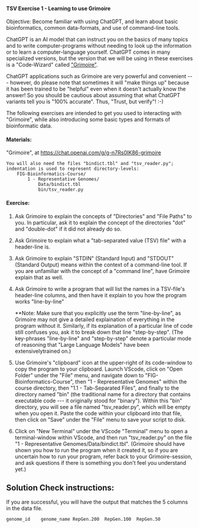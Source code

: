 #### TSV Exercise 1 - Learning to use Grimoire

 Objective: Become familiar with using ChatGPT, and learn about basic bioinformatics, common data-formats, and use of command-line tools.
 
ChatGPT is an AI model that can instruct you on the basics of many topics and to write computer-programs without needing to look up the information or to learn a computer-language yourself. ChatGPT comes in many specialized versions, but the version that we will be using in these exercises is a "Code-Wizard" called ["Grimoire"](https://chat.openai.com/g/g-n7Rs0IK86-grimoire/).

ChatGPT applications such as Grimoire are very powerful and convenient --- however, do please note that sometimes it will "make things up" because it has been trained to be "helpful" even when it doesn't actually know the answer! So you should be cautious about assuming that what ChatGPT variants tell you is "100% accurate".
Thus, "Trust, but verify"! :-)

The following exercises are intended to get you used to interacting with "Grimoire", while also introducing some basic types and formats of bioinformatic data.

#### Materials: 

"Grimoire", at <https://chat.openai.com/g/g-n7Rs0IK86-grimoire>

```
You will also need the files "bindict.tbl" and "tsv_reader.py";
indentation is used to represent directory-levels: 
    FIG-Bioinformatics-Course/
        1 - Representative Genomes/
            Data/bindict.tbl
            bin/tsv_reader.py
```

#### Exercise: 

1. Ask Grimoire to explain the concepts of "Directories" and "File Paths" to you. In particular, ask it to explain the concept of the directories "dot" and "double-dot" if it did not already do so.

2. Ask Grimoire to explain what a "tab-separated value (TSV) file" with a header-line is.

3. Ask Grimoire to explain "STDIN" (Standard Input) and "STDOUT" (Standard Output) means within the context of a command-line tool. If you are unfamiliar with the concept of a "command line", have Grimoire explain that as well.

4. Ask Grimoire to write a program that will list the names in a TSV-file's header-line columns, and then have it explain to you how the program works "line-by-line"

    **Note: Make sure that you explicitly use the term "line-by-line", as Grimoire may not give a detailed explaination of everything in the program without it.
    Similarly, if its explanation of a particular line of code
    still confuses you, ask it to break down that line "step-by-step". (The key-phrases "line-by-line" and "step-by-step" denote a particular mode of reasoning that "Large Language Models" have been extensivelytrained on.)

5. Use Grimoire's "clipboard" icon at the upper-right of its code-window to copy the program to your clipboard. Launch VScode, click on "Open Folder" under the "File" menu, and navigate down to "FIG-Bioinformatics-Course", then "1 - Representative Genomes" within the course directory, then "1.1 - Tab-Separated Files", and finally to the directory named "bin" (the traditional name for a directory that contains executable code --- it originally stood for "binary"). Within this "bin" directory, you will see a file named "tsv_reader.py", which will be empty when you open it. Paste the code within your clipboard into that file, then click on "Save" under the "File" menu to save your script to disk. 

6. Click on "New Terminal" under the VScode "Terminal" menu to open a terminal-window within VScode, and then run "tsv_reader.py" on the file "1 - Representative Genomes/Data/bindict.tbl". (Grimoire should have shown you how to run the program when it created it, so if you are uncertain how to run your program, refer back to your Grimoire-session, and ask questions if there is something you don't feel you understand yet.)

## Solution Check instructions:
If you are successful, you will have the output that matches the 5 columns in the data file.

```genome_id	genome_name	RepGen.200	RepGen.100	RepGen.50```